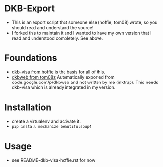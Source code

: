 # DKB-Export

 - This is an export script that someone else (hoffie, tom08) wrote, so you should read and understand the source!
 - I forked this to maintain it and I wanted to have my own version that I read and understood completely. See above.

# Foundations

 - [dkb-visa from hoffie](https://github.com/hoffie/dkb-visa) is the basis for all of this.
 - [dkbweb from tom08z](https://code.google.com/p/dkbweb/) Automatically exported from code.google.com/p/dkbweb and not written by me (inktrap). This needs dkb-visa which is already integrated in my version.

# Installation

 - create a virtualenv and activate it.
 - ``pip install mechanize beautifulsoup4``

# Usage

 - see README-dkb-visa-hoffie.rst for now
